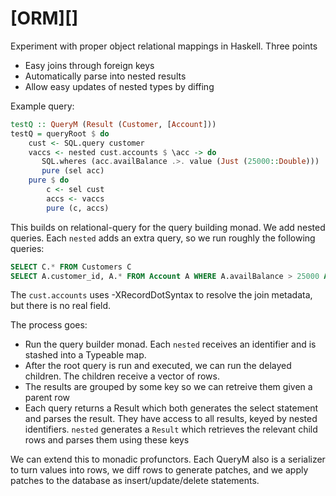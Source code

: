 # [ORM][]

Experiment with proper object relational mappings in Haskell. Three points

- Easy joins through foreign keys
- Automatically parse into nested results
- Allow easy updates of nested types by diffing

Example query:

```Haskell
testQ :: QueryM (Result (Customer, [Account]))
testQ = queryRoot $ do
    cust <- SQL.query customer
    vaccs <- nested cust.accounts $ \acc -> do
       SQL.wheres (acc.availBalance .>. value (Just (25000::Double))) 
       pure (sel acc)
    pure $ do
        c <- sel cust
        accs <- vaccs
        pure (c, accs)
```
This builds on relational-query for the query building monad. We add nested queries.
Each `nested` adds an extra query, so we run roughly the following queries:

```SQL
SELECT C.* FROM Customers C
SELECT A.customer_id, A.* FROM Account A WHERE A.availBalance > 25000 AND A.customer_id IN (?,?,?,...) 
```

The `cust.accounts` uses -XRecordDotSyntax to resolve the join metadata, but there is no real field.

The process goes:

- Run the query builder monad. Each `nested` receives an identifier and is stashed into a Typeable map.
- After the root query is run and executed, we can run the delayed children. The children receive a vector of rows.
- The results are grouped by some key so we can retreive them given a parent row
- Each query returns a Result which both generates the select statement and parses the result. They have access to all results, keyed by nested identifiers. `nested` generates a `Result` which retrieves the relevant child rows and parses them using these keys


We can extend this to monadic profunctors. Each QueryM also is a serializer to turn values into rows,  we diff rows to generate patches, and we apply patches to the database as insert/update/delete statements.

